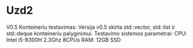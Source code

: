 # Uzd2
V0.5 Konteineriu testavimas:
Versija v0.5 skirta std::vector, std::list ir std::deque konteineriu palyginimui.
Testavimo sistemos parametrai:
CPU: Intel i5-8300H 2.3Ghz 8CPUs
RAM: 12GB
SSD

